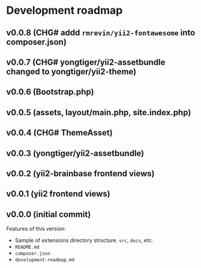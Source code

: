 # Development roadmap

## v0.0.8 (CHG# addd `rmrevin/yii2-fontawesome` into composer.json)


## v0.0.7 (CHG# yongtiger/yii2-assetbundle changed to yongtiger/yii2-theme)


## v0.0.6 (Bootstrap.php)


## v0.0.5 (assets, layout/main.php, site.index.php)


## v0.0.4 (CHG# ThemeAsset)


## v0.0.3 (yongtiger/yii2-assetbundle)


## v0.0.2 (yii2-brainbase frontend views)


## v0.0.1 (yii2 frontend views)


## v0.0.0 (initial commit)

Features of this version:

* Sample of extensions directory structure. `src`, `docs`, etc.
* `README.md`
* `composer.json`
* `development-roadmap.md`
